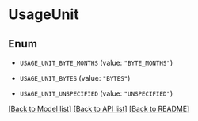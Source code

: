 # UsageUnit

## Enum


* `USAGE_UNIT_BYTE_MONTHS` (value: `"BYTE_MONTHS"`)

* `USAGE_UNIT_BYTES` (value: `"BYTES"`)

* `USAGE_UNIT_UNSPECIFIED` (value: `"UNSPECIFIED"`)


[[Back to Model list]](../README.md#documentation-for-models) [[Back to API list]](../README.md#documentation-for-api-endpoints) [[Back to README]](../README.md)


